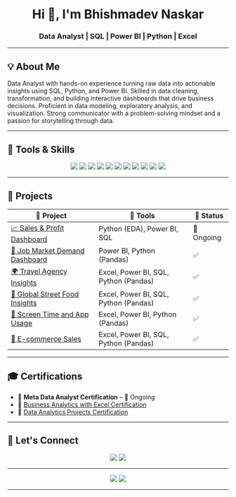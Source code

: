 <h1 align="center">Hi 👋, I'm Bhishmadev Naskar</h1>
<h3 align="center">Data Analyst | SQL | Power BI | Python | Excel</h3>

---

## 💡 About Me

Data Analyst with hands-on experience turning raw data into actionable insights using SQL, Python, and Power BI. Skilled in data cleaning,
transformation, and building interactive dashboards that drive business decisions. Proficient in data modeling, exploratory analysis, and
visualization. Strong communicator with a problem-solving mindset and a passion for storytelling through data.

---

## 🧰 Tools & Skills

<p align="center">
  <img src="https://img.shields.io/badge/Power_BI-yellow?logo=powerbi" />
  <img src="https://img.shields.io/badge/SQL-blue?logo=postgresql" />
  <img src="https://img.shields.io/badge/Python-3776AB?logo=python&logoColor=white" />
  <img src="https://img.shields.io/badge/Pandas-150458?logo=pandas&logoColor=white" />
  <img src="https://img.shields.io/badge/Excel-217346?logo=microsoft-excel&logoColor=white" />
  <img src="https://img.shields.io/badge/Tableau-E97627?logo=tableau&logoColor=white" />
  <img src="https://img.shields.io/badge/Seaborn-purple" />
  <img src="https://img.shields.io/badge/Matplotlib-purple" />
  <img src="https://img.shields.io/badge/Plotly-brightgreen" />
  <img src="https://img.shields.io/badge/GitHub-181717?logo=github&logoColor=white" />
  <img src="https://img.shields.io/badge/Generative_AI-blueviolet?logo=openai" />
</p>

---

## 📂 Projects

| 💼 Project | 📁 Tools | 🔄 Status |
|-----------|----------|-----------|
| [📈 Sales & Profit Dashboard]() | Python (EDA), Power BI, SQL | 🚧 Ongoing |
| [💼 Job Market Demand Dashboard](https://github.com/Bhishmadev2003/Job-Market-Analysis) | Power BI, Python (Pandas) | ✅ |
| [🌍 Travel Agency Insights](https://github.com/Bhishmadev2003/Travel_insights) | Excel, Power BI, SQL, Python (Pandas) | ✅ |
| [🍜 Global Street Food Insights](https://github.com/Bhishmadev2003/Global_street_food_insights) | Excel, Power BI, SQL, Python (Pandas) | ✅ |
| [📱 Screen Time and App Usage](https://github.com/Bhishmadev2003/screen_time_and_app_usage) | Excel, Power BI, Python (Pandas) | ✅ |
| [🛒 E-commerce Sales](https://github.com/Bhishmadev2003/E_commerce-sales) | Excel, Power BI, SQL, Python (Pandas) | ✅ |

---

## 🎓 Certifications

- 📌 **Meta Data Analyst Certification** – 🚧 Ongoing
- 📌 [Business Analytics with Excel Certification](https://www.simplilearn.com/skillup-certificate-landing?token=eyJjb3Vyc2VfaWQiOiI2NjQiLCJjZXJ0aWZpY2F0ZV91cmwiOiJodHRwczpcL1wvY2VydGlmaWNhdGVzLnNpbXBsaWNkbi5uZXRcL3NoYXJlXC84MzQ3MTcwXzg2OTkxMDExNzQ3MzA0NDY1ODE0LnBuZyIsInVzZXJuYW1lIjoiQmhpc2htYWRldiBOYXNrYXIifQ&utm_source=shared-certificate&utm_medium=app_lms&utm_campaign=shared-certificate-promotion&referrer=https%3A%2F%2Fcertificates.simplicdn.net%2Fshare%2F8347170_86991011747304465814.png&_branch_match_id=1456898716772370827&_branch_referrer=H4sIAAAAAAAAA8soKSkottLXL87MLcjJ1EssKNDLyczL1k%2FND%2FezDA0M8g5Jsq8rSk1LLSrKzEuPTyrKLy9OLbL1AapJTfHMAwBHVho%2FPwAAAA%3D%3D)
- 📌 [Data Analytics Projects Certification](https://www.simplilearn.com/skillup-certificate-landing?token=eyJjb3Vyc2VfaWQiOiI0NzYwIiwiY2VydGlmaWNhdGVfdXJsIjoiaHR0cHM6XC9cL2NlcnRpZmljYXRlcy5zaW1wbGljZG4ubmV0XC9zaGFyZVwvODM1NDU3NV84Njk5MTAxMTc0NzQ3Mjg5NjMzMC5wbmciLCJ1c2VybmFtZSI6IkJoaXNobWFkZXYgTmFza2FyIn0&utm_source=shared-certificate&utm_medium=app_lms&utm_campaign=shared-certificate-promotion&referrer=https%3A%2F%2Fcertificates.simplicdn.net%2Fshare%2F8354575_86991011747472896330.png&_branch_match_id=1456898716772370827&_branch_referrer=H4sIAAAAAAAAA8soKSkottLXL87MLcjJ1EssKNDLyczL1k83yPD19M8K9g5Jsq8rSk1LLSrKzEuPTyrKLy9OLbL1AapJTfHMAwBS8Kj3PwAAAA%3D%3D)

---

## 🔗 Let's Connect

<p align="center">
  <a href="mailto:bhishmadev2003@gmail.com"><img src="https://img.shields.io/badge/Gmail-D14836?style=flat&logo=gmail&logoColor=white" /></a>
  <a href="https://www.linkedin.com/in/bhishmadev-naskar"><img src="https://img.shields.io/badge/LinkedIn-0077B5?style=flat&logo=linkedin&logoColor=white" /></a>
</p>

---

<p align="center">
  <img src="https://github-readme-stats.vercel.app/api?username=Bhishmadev2003&show_icons=true&theme=react&hide_title=true&count_private=true" />
  <img src="https://github-readme-streak-stats.herokuapp.com/?user=Bhishmadev2003&theme=react" />
</p>

---
